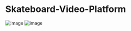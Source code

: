 # Skateboard-Video-Platform

![image](https://github.com/kunal7216/Skateboard-Video-Platform/assets/112888767/f342758b-3340-4852-ade5-38b8a2cbd974)
![image](https://github.com/kunal7216/Skateboard-Video-Platform/assets/112888767/d73d364f-db42-4423-8a79-2ff8717a7d9a)
